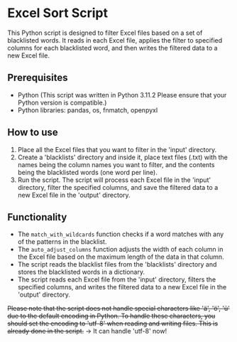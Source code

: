 # Excel Sort Script 

This Python script is designed to filter Excel files based on a set of blacklisted words. It reads in each Excel file, applies the filter to specified columns for each blacklisted word, and then writes the filtered data to a new Excel file.

## Prerequisites

- Python (This script was written in Python 3.11.2 Please ensure that your Python version is compatible.)
- Python libraries: pandas, os, fnmatch, openpyxl

## How to use

1. Place all the Excel files that you want to filter in the 'input' directory.
2. Create a 'blacklists' directory and inside it, place text files (.txt) with the names being the column names you want to filter, and the contents being the blacklisted words (one word per line).
3. Run the script. The script will process each Excel file in the 'input' directory, filter the specified columns, and save the filtered data to a new Excel file in the 'output' directory.

## Functionality

- The `match_with_wildcards` function checks if a word matches with any of the patterns in the blacklist.
- The `auto_adjust_columns` function adjusts the width of each column in the Excel file based on the maximum length of the data in that column.
- The script reads the blacklist files from the 'blacklists' directory and stores the blacklisted words in a dictionary.
- The script reads each Excel file from the 'input' directory, filters the specified columns, and writes the filtered data to a new Excel file in the 'output' directory.

~~Please note that the script does not handle special characters like 'ä', 'ö', 'ü' due to the default encoding in Python. To handle these characters, you should set the encoding to 'utf-8' when reading and writing files. This is already done in the script.~~ -> It can handle 'utf-8' now!
